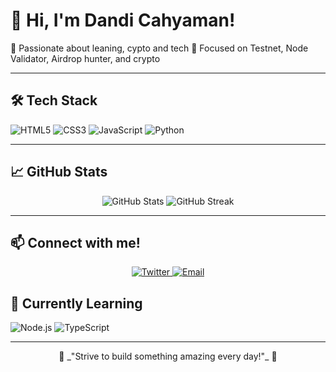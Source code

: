 # 👋 Hi, I'm Dandi Cahyaman!

🚀 Passionate about leaning, cypto and tech 
🌟 Focused on Testnet, Node Validator, Airdrop hunter, and crypto

---

## 🛠️ Tech Stack
![HTML5](https://img.shields.io/badge/-HTML5-E34F26?logo=html5&logoColor=white&style=flat)
![CSS3](https://img.shields.io/badge/-CSS3-1572B6?logo=css3&logoColor=white&style=flat)
![JavaScript](https://img.shields.io/badge/-JavaScript-F7DF1E?logo=javascript&logoColor=black&style=flat)
![Python](https://img.shields.io/badge/-Python-3776AB?logo=python&logoColor=white&style=flat)

---

## 📈 GitHub Stats
<p align="center">
  <img src="https://github-readme-stats.vercel.app/api?username=YourUsername&show_icons=true&theme=radical" alt="GitHub Stats" />
  <img src="https://github-readme-streak-stats.herokuapp.com/?user=YourUsername&theme=radical" alt="GitHub Streak" />
</p>

---

## 📫 Connect with me!
<p align="center">
  <a href="https://twitter.com/aiceking27" target="_blank">
    <img alt="Twitter" src="https://img.shields.io/badge/-Twitter-1DA1F2?style=flat&logo=twitter&logoColor=white" />
  </a>
  <a href="mailto:dandi12cahyaman12@gmail.com">
    <img alt="Email" src="https://img.shields.io/badge/-Email-D14836?style=flat&logo=gmail&logoColor=white" />
  </a>

## 🌱 Currently Learning
![Node.js](https://img.shields.io/badge/-Node.js-339933?logo=node.js&logoColor=white&style=flat)
![TypeScript](https://img.shields.io/badge/-TypeScript-007ACC?logo=typescript&logoColor=white&style=flat)

---

<p align="center">
  🚀 _"Strive to build something amazing every day!"_ 🚀
</p>
